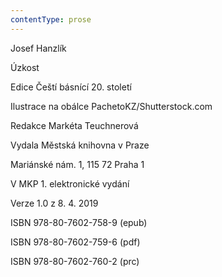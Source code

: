 ```yaml
---
contentType: prose
---
```


Josef Hanzlík

Úzkost

Edice Čeští básnící 20. století

Ilustrace na obálce PachetoKZ/Shutterstock.com

Redakce Markéta Teuchnerová

Vydala Městská knihovna v Praze

Mariánské nám. 1, 115 72 Praha 1

V MKP 1. elektronické vydání

Verze 1.0 z 8. 4. 2019

ISBN 978-80-7602-758-9 (epub)

ISBN 978-80-7602-759-6 (pdf)

ISBN 978-80-7602-760-2 (prc)
